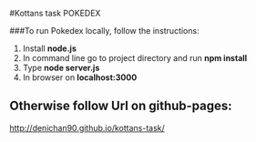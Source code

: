 #Kottans task POKEDEX

###To run Pokedex locally, follow the instructions:

1. Install **node.js**
2. In command line go to project directory and run **npm install**
3. Type **node server.js**
4. In browser on  **localhost:3000**

## Otherwise follow Url on github-pages:
http://denichan90.github.io/kottans-task/
